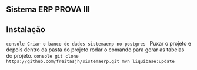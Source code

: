 ## Sistema ERP PROVA III 
## Instalação 
```console Criar o banco de dados sistemaerp no postgres ``` 
Puxar o projeto e depois dentro da pasta do projeto rodar o comando para gerar as tabelas do projeto. 
```console git clone https://github.com/freitasjh/sistemaerp.git mvn liquibase:update ```
